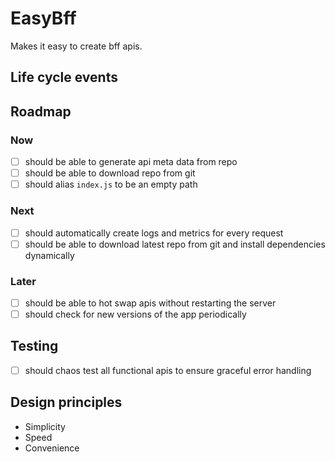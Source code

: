 # EasyBff

Makes it easy to create bff apis.

## Life cycle events

## Roadmap

### Now

- [ ] should be able to generate api meta data from repo
- [ ] should be able to download repo from git
- [ ] should alias `index.js` to be an empty path

### Next 

- [ ] should automatically create logs and metrics for every request
- [ ] should be able to download latest repo from git and install dependencies dynamically

### Later

- [ ] should be able to hot swap apis without restarting the server
- [ ] should check for new versions of the app periodically

## Testing

- [ ] should chaos test all functional apis to ensure graceful error handling

## Design principles

- Simplicity
- Speed
- Convenience
